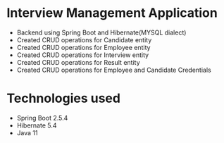 #  Interview Management Application
* Backend using Spring Boot and Hibernate(MYSQL dialect)
 * Created CRUD operations for Candidate entity
 * Created CRUD operations for Employee entity
 * Created CRUD operations for Interview entity
 * Created CRUD operations for Result entity
 * Created CRUD operations for Employee and Candidate Credentials

# Technologies used
 * Spring Boot 2.5.4
 * Hibernate 5.4
 * Java 11



